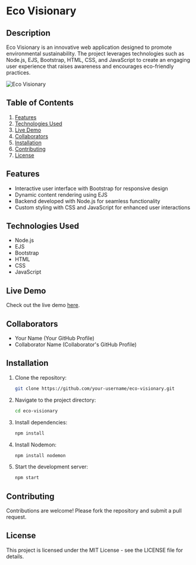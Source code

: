 # Eco Visionary

## Description
Eco Visionary is an innovative web application designed to promote environmental sustainability. The project leverages technologies such as Node.js, EJS, Bootstrap, HTML, CSS, and JavaScript to create an engaging user experience that raises awareness and encourages eco-friendly practices.

<img src="https://i.ibb.co/gMgKg84s/Screenshot-2025-02-01-185619.png" alt="Eco Visionary">

## Table of Contents
1. [Features](#features)
2. [Technologies Used](#technologies-used)
3. [Live Demo](#live-demo)
4. [Collaborators](#collaborators)
5. [Installation](#installation)
6. [Contributing](#contributing)
7. [License](#license)

## Features
- Interactive user interface with Bootstrap for responsive design
- Dynamic content rendering using EJS
- Backend developed with Node.js for seamless functionality
- Custom styling with CSS and JavaScript for enhanced user interactions

## Technologies Used
- Node.js
- EJS
- Bootstrap
- HTML
- CSS
- JavaScript

## Live Demo
Check out the live demo [here](https://ecovisionary.onrender.com).

## Collaborators
- Your Name (Your GitHub Profile)
- Collaborator Name (Collaborator's GitHub Profile)

## Installation
1. Clone the repository:
   ```bash
   git clone https://github.com/your-username/eco-visionary.git
2. Navigate to the project directory:
   ```bash
   cd eco-visionary
3. Install dependencies:
   ```bash
   npm install
4. Install Nodemon:
   ```bash
   npm install nodemon
5. Start the development server:
   ```bash
   npm start
   
## Contributing
Contributions are welcome! Please fork the repository and submit a pull request.

## License
This project is licensed under the MIT License - see the LICENSE file for details.
